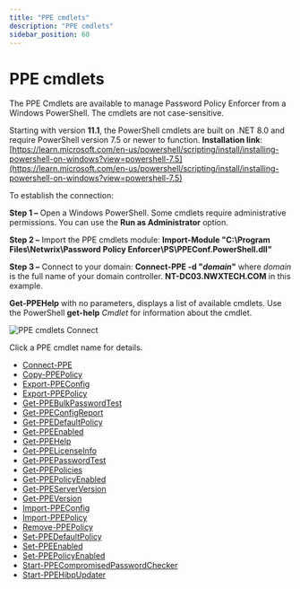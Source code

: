 ```yaml
---
title: "PPE cmdlets"
description: "PPE cmdlets"
sidebar_position: 60
---
```


# PPE cmdlets

The PPE Cmdlets are available to manage Password Policy Enforcer from a Windows PowerShell. The
cmdlets are not case-sensitive.

Starting with version **11.1**, the PowerShell cmdlets are built on .NET 8.0 and require PowerShell version 7.5 or newer to function.
**Installation link**: [https://learn.microsoft.com/en-us/powershell/scripting/install/installing-powershell-on-windows?view=powershell-7.5](https://learn.microsoft.com/en-us/powershell/scripting/install/installing-powershell-on-windows?view=powershell-7.5)

To establish the connection:

**Step 1 –** Open a Windows PowerShell. Some cmdlets require administrative permissions. You can use
the **Run as Administrator** option.

**Step 2 –** Import the PPE cmdlets module:
**Import-Module "C:\Program Files\Netwrix\Password Policy Enforcer\PS\PPEConf.PowerShell.dll"**

**Step 3 –** Connect to your domain:
**Connect-PPE -d "_domain_"** where _domain_ is the full name of your domain controller.
**NT-DC03.NWXTECH.COM** in this example.

**Get-PPEHelp** with no parameters, displays a list of available cmdlets. Use the PowerShell
**get-help** _Cmdlet_ for information about the cmdlet.

![PPE cmdlets Connect](/images/passwordpolicyenforcer/11.1/administration/cmdletconnect.webp)

Click a PPE cmdlet name for details.

- [Connect-PPE](/docs/passwordpolicyenforcer/11.1/admin/cmdlets/cmdconnectppe.md)
- [Copy-PPEPolicy](/docs/passwordpolicyenforcer/11.1/admin/cmdlets/cmdcopyppepolicy.md)
- [Export-PPEConfig](/docs/passwordpolicyenforcer/11.1/admin/cmdlets/cmdexportppeconfig.md)
- [Export-PPEPolicy](/docs/passwordpolicyenforcer/11.1/admin/cmdlets/cmdexportppepolicy.md)
- [Get-PPEBulkPasswordTest](/docs/passwordpolicyenforcer/11.1/admin/cmdlets/cmdgetppebulkpasswordtest.md)
- [Get-PPEConfigReport](/docs/passwordpolicyenforcer/11.1/admin/cmdlets/cmdgetppeconfigreport.md)
- [Get-PPEDefaultPolicy](/docs/passwordpolicyenforcer/11.1/admin/cmdlets/cmdgetppedefaultpolicy.md)
- [Get-PPEEnabled](/docs/passwordpolicyenforcer/11.1/admin/cmdlets/cmdgetppeenabled.md)
- [Get-PPEHelp](/docs/passwordpolicyenforcer/11.1/admin/cmdlets/cmdgetppehelp.md)
- [Get-PPELicenseInfo](/docs/passwordpolicyenforcer/11.1/admin/cmdlets/cmdgetppelicenseinfo.md)
- [Get-PPEPasswordTest](/docs/passwordpolicyenforcer/11.1/admin/cmdlets/cmdgetppepasswordtest.md)
- [Get-PPEPolicies](/docs/passwordpolicyenforcer/11.1/admin/cmdlets/cmdgetppepolicies.md)
- [Get-PPEPolicyEnabled](/docs/passwordpolicyenforcer/11.1/admin/cmdlets/cmdgetppepolicyenabled.md)
- [Get-PPEServerVersion](/docs/passwordpolicyenforcer/11.1/admin/cmdlets/cmdgetppeserverversion.md)
- [Get-PPEVersion](/docs/passwordpolicyenforcer/11.1/admin/cmdlets/cmdgetppeversion.md)
- [Import-PPEConfig](/docs/passwordpolicyenforcer/11.1/admin/cmdlets/cmdimportppeconfig.md)
- [Import-PPEPolicy](/docs/passwordpolicyenforcer/11.1/admin/cmdlets/cmdimportppepolicy.md)
- [Remove-PPEPolicy](/docs/passwordpolicyenforcer/11.1/admin/cmdlets/cmdremoveppepolicy.md)
- [Set-PPEDefaultPolicy](/docs/passwordpolicyenforcer/11.1/admin/cmdlets/cmdsetppedefaultpolicy.md)
- [Set-PPEEnabled](/docs/passwordpolicyenforcer/11.1/admin/cmdlets/cmdsetppeenabled.md)
- [Set-PPEPolicyEnabled](/docs/passwordpolicyenforcer/11.1/admin/cmdlets/cmdsetppepolicyenabled.md)
- [Start-PPECompromisedPasswordChecker](/docs/passwordpolicyenforcer/11.1/admin/cmdlets/cmdstartppecompromisedpasswordchecker.md)
- [Start-PPEHibpUpdater](/docs/passwordpolicyenforcer/11.1/admin/cmdlets/cmdstartppehibpupdater.md)
